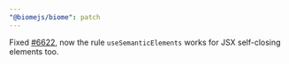 ```yaml
---
"@biomejs/biome": patch
---
```


Fixed [#6622](https://github.com/biomejs/biome/issues/6622), now the rule `useSemanticElements` works for JSX self-closing elements too.
